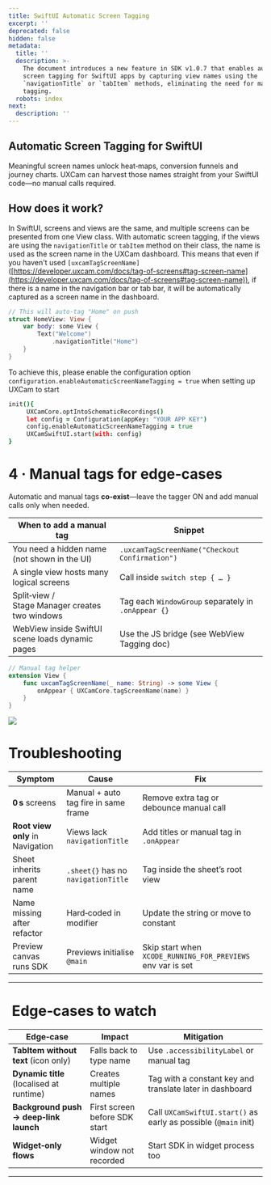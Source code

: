 ```yaml
---
title: SwiftUI Automatic Screen Tagging
excerpt: ''
deprecated: false
hidden: false
metadata:
  title: ''
  description: >-
    The document introduces a new feature in SDK v1.0.7 that enables automatic
    screen tagging for SwiftUI apps by capturing view names using the
    `navigationTitle` or `tabItem` methods, eliminating the need for manual
    tagging.
  robots: index
next:
  description: ''
---
```

## Automatic Screen Tagging for SwiftUI

Meaningful screen names unlock heat‑maps, conversion funnels and journey charts. UXCam can harvest those names straight from your SwiftUI code—no manual calls required.

## How does it work?

In SwiftUI, screens and views are the same, and multiple screens can be presented from one View class. With automatic screen tagging, if the views are using the `navigationTitle` or `tabItem` method on their class, the name is used as the screen name in the UXCam dashboard. This means that even if you haven't used `[uxcamTagScreenName]`([https://developer.uxcam.com/docs/tag-of-screens#tag-screen-name](https://developer.uxcam.com/docs/tag-of-screens#tag-screen-name)), if there is a name in the navigation bar or tab bar, it will be automatically captured as a screen name in the dashboard.

```swift
// This will auto‑tag "Home" on push
struct HomeView: View {
    var body: some View {
        Text("Welcome")
            .navigationTitle("Home")
    }
}
```

To achieve this, please enable the configuration option `configuration.enableAutomaticScreenNameTagging = true` when setting up UXCam to start

```coffeescript
init(){
     UXCamCore.optIntoSchematicRecordings()
     let config = Configuration(appKey: "YOUR APP KEY")
     config.enableAutomaticScreenNameTagging = true
     UXCamSwiftUI.start(with: config)
}
```

# 4 · Manual tags for edge‑cases

Automatic and manual tags **co‑exist**—leave the tagger ON and add manual calls only when needed.

| When to add a manual tag                         | Snippet                                             |
| ------------------------------------------------ | --------------------------------------------------- |
| You need a hidden name (not shown in the UI)     | `.uxcamTagScreenName("Checkout Confirmation")`      |
| A single view hosts many logical screens         | Call inside `switch step { … }`                     |
| Split‑view / Stage Manager creates two windows   | Tag each `WindowGroup` separately in `.onAppear {}` |
| WebView inside SwiftUI scene loads dynamic pages | Use the JS bridge (see WebView Tagging doc)         |

```swift
// Manual tag helper
extension View {
    func uxcamTagScreenName(_ name: String) -> some View {
        onAppear { UXCamCore.tagScreenName(name) }
    }
}
```

<Image align="center" src="https://files.readme.io/b99640f-Screenshot_2024-03-20_at_4.19.14_PM.png" />

# Troubleshooting

| Symptom                          | Cause                                | Fix                                                         |
| -------------------------------- | ------------------------------------ | ----------------------------------------------------------- |
| **0 s** screens                  | Manual + auto tag fire in same frame | Remove extra tag or debounce manual call                    |
| **Root view only** in Navigation | Views lack `navigationTitle`         | Add titles or manual tag in `.onAppear`                     |
| Sheet inherits parent name       | `.sheet{}` has no `navigationTitle`  | Tag inside the sheet’s root view                            |
| Name missing after refactor      | Hard‑coded in modifier               | Update the string or move to constant                       |
| Preview canvas runs SDK          | Previews initialise `@main`          | Skip start when `XCODE_RUNNING_FOR_PREVIEWS` env var is set |

***

#  Edge‑cases to watch

| Edge‑case                                | Impact                        | Mitigation                                                      |
| ---------------------------------------- | ----------------------------- | --------------------------------------------------------------- |
| **TabItem without text** (icon only)     | Falls back to type name       | Use `.accessibilityLabel` or manual tag                         |
| **Dynamic title** (localised at runtime) | Creates multiple names        | Tag with a constant key and translate later in dashboard        |
| **Background push → deep‑link launch**   | First screen before SDK start | Call `UXCamSwiftUI.start()` as early as possible (`@main` init) |
| **Widget‑only flows**                    | Widget window not recorded    | Start SDK in widget process too                                 |

***